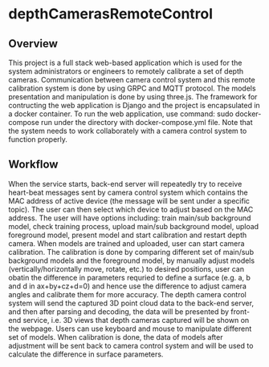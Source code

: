 # depthCamerasRemoteControl
## Overview
This project is a full stack web-based application which is used for the system administrators or engineers to
remotely calibrate a set of depth cameras.
Communication between camera control system and this remote calibration system is done by using GRPC and MQTT
protocol. The models presentation and manipulation is done by using three.js. The framework for contructing the
web application is Django and the project is encapsulated in a docker container.
To run the web application, use command:
sudo docker-compose run
under the directory with docker-compose.yml file.
Note that the system needs to work collaborately with a camera control system to function properly.

## Workflow
When the service starts, back-end server will repeatedly try to receive heart-beat messages sent by camera control
system which contains the MAC address of active device (the message will be sent under a specific topic). The user
can then select which device to adjust based on the MAC address.
The user will have options including: train main/sub background model, check training process, upload main/sub
background model, upload foreground model, present model and start calibration and restart depth camera.
When models are trained and uploaded, user can start camera calibration.
The calibration is done by comparing different set of main/sub background models and the foreground model, by
manually adjust models (vertically/horizontally move, rotate, etc.) to desired positions, user can obatin the
difference in parameters requried to define a surface (e.g. a, b and d in ax+by+cz+d=0) and hence use the difference
to adjust camera angles and calibrate them for more accuracy.
The depth camera control system will send the captured 3D point cloud data to the back-end server, and then after
parsing and decoding, the data will be presented by front-end service, i.e. 3D views that depth cameras captured
will be shown on the webpage. Users can use keyboard and mouse to manipulate different set of models.
When calibration is done, the data of models after adjustment will be sent back to camera control system and will
be used to calculate the difference in surface parameters.


